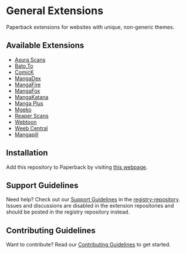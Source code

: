 # General Extensions

Paperback extensions for websites with unique, non-generic themes.

## Available Extensions

- [Asura Scans](https://asuracomic.net)
- [Bato.To](https://bato.to)
- [ComicK](https://comick.io)
- [MangaDex](https://mangadex.org)
- [MangaFire](https://mangafire.to)
- [MangaFox](https://fanfox.net)
- [MangaKatana](https://mangakatana.com)
- [Manga Plus](https://mangaplus.shueisha.co.jp)
- [Mgeko](https://mgeko.cc)
- [Reaper Scans](https://reaperscans.com)
- [Webtoon](https://webtoons.com)
- [Weeb Central](https://weebcentral.com)
- [Mangapill](https://mangapill.com)

## Installation

Add this repository to Paperback by visiting [this webpage][installation-webpage].

## Support Guidelines

Need help? Check out our [Support Guidelines][support-guidelines] in the [registry-repository][registry-repository]. Issues and discussions are disabled in the extension repositories and should be posted in the registry repository instead.

## Contributing Guidelines

Want to contribute? Read our [Contributing Guidelines][contributing-guidelines] to get started.

[installation-webpage]: https://paperback-community.github.io/general-extensions/0.9/stable
[support-guidelines]: https://github.com/paperback-community/extensions/blob/0.9/stable/.github/SUPPORT.md
[registry-repository]: https://github.com/paperback-community/extensions
[contributing-guidelines]: https://github.com/paperback-community/general-extensions/blob/0.9/stable/.github/CONTRIBUTING.md
